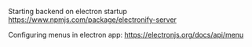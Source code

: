 Starting backend on electron startup
https://www.npmjs.com/package/electronify-server

Configuring menus in electron app:
https://electronjs.org/docs/api/menu
